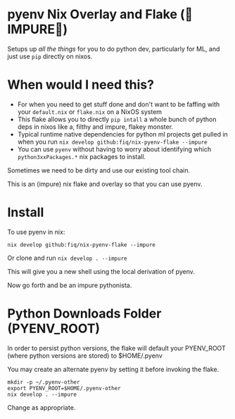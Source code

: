 # pyenv Nix Overlay and Flake (👹IMPURE🐍)

Setups up _all the things_ for you to do python dev, particularly for ML, and just use `pip` directly on nixos.

# When would I need this?

- For when you need to get stuff done and don't want to be faffing with your `default.nix` or `flake.nix` on a NixOS system
- This flake allows you to directly `pip intall` a whole bunch of python deps in nixos like a, filthy and impure, flakey monster.
- Typical runtime native dependencies for python ml projects get pulled in when you run `nix develop github:fiq/nix-pyenv-flake --impure`
- You can use `pyenv` without having to worry about identifying which `python3xxPackages.*` nix packages to install. 

Sometimes we need to be dirty and use our existing tool chain.

This is an (impure) nix flake and overlay so that you can use pyenv.

# Install

To use pyenv in nix:

```
nix develop github:fiq/nix-pyenv-flake --impure
```

Or clone and run `nix develop . --impure`

This will give you a new shell using the local derivation of pyenv.

Now go forth and be an impure pythonista.

# Python Downloads Folder (PYENV_ROOT)

In order to persist python versions, the flake will default your PYENV_ROOT (where python versions are stored)
to $HOME/.pyenv 

You may create an alternate pyenv by setting it before invoking the flake.

```
mkdir -p ~/.pyenv-other
export PYENV_ROOT=$HOME/.pyenv-other
nix develop . --impure

```

Change as appropriate.

